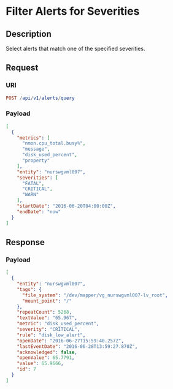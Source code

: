 # Filter Alerts for Severities

## Description

Select alerts that match one of the specified severities.

## Request

### URI

```elm
POST /api/v1/alerts/query
```

### Payload

```json
[
  {
    "metrics": [
      "nmon.cpu_total.busy%",
      "message",
      "disk_used_percent",
      "property"
    ],
    "entity": "nurswgvml007",
    "severities": [
      "FATAL",
      "CRITICAL",
      "WARN"
    ],
    "startDate": "2016-06-20T04:00:00Z",
    "endDate": "now"
  }
]
```

## Response

### Payload

```json
[
  {
    "entity": "nurswgvml007",
    "tags": {
      "file_system": "/dev/mapper/vg_nurswgvml007-lv_root",
      "mount_point": "/"
    },
    "repeatCount": 5268,
    "textValue": "65.967",
    "metric": "disk_used_percent",
    "severity": "CRITICAL",
    "rule": "disk_low_alert",
    "openDate": "2016-06-27T15:59:40.257Z",
    "lastEventDate": "2016-06-28T13:59:27.870Z",
    "acknowledged": false,
    "openValue": 65.7791,
    "value": 65.9666,
    "id": 7
  }
]
```